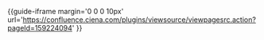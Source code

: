<div class="description">

{{guide-iframe margin='0 0 0 10px'
url='https://confluence.ciena.com/plugins/viewsource/viewpagesrc.action?pageId=159224094'
}}

</div>
